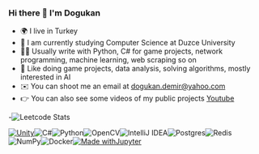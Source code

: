 ### Hi there 👋 I'm Dogukan

- 🌍 I live in Turkey
- 🏢 I am currently studying Computer Science at Duzce University
- 👨‍💻 Usually write with Python, C# for game projects, network programming, machine learning, web scraping so on
- 🐶 Like doing game projects, data analysis, solving algorithms, mostly interested in AI
- ✉️ You can shoot me an email at [dogukan.demir@yahoo.com](mailto:dogukan.demir@yahoo.com)
- 👉 You can also see some videos of my public projects [Youtube](https://www.youtube.com/channel/UCjM3_8tkPrn1l9mVTaiw8_Q)

-![Leetcode Stats](https://leetcode.card.workers.dev/?username=demirdogukan)

[![Unity](https://img.shields.io/badge/Unity-57b9d3.svg?style=for-the-badge&logo=unity)](https://unity3d.com)<img alt="C#" src="https://img.shields.io/badge/-C%23-000000?logo=Csharp&style=flat"/><img alt="Python" src="https://img.shields.io/badge/python-%2314354C.svg?&style=for-the-badge&logo=python&logoColor=white"/><img alt="OpenCV" src="https://img.shields.io/badge/opencv-%23white.svg?&style=for-the-badge&logo=opencv&logoColor=white"/><img alt="IntelliJ IDEA" src="https://img.shields.io/badge/IntelliJIDEA-000000.svg?&style=for-the-badge&logo=intellij-idea&logoColor=white"/><img alt="Postgres" src ="https://img.shields.io/badge/postgres-%23316192.svg?&style=for-the-badge&logo=postgresql&logoColor=white"/><img alt="Redis" src="https://img.shields.io/badge/redis-%23DD0031.svg?&style=for-the-badge&logo=redis&logoColor=white"/><img alt="NumPy" src="https://img.shields.io/badge/numpy-%23013243.svg?&style=for-the-badge&logo=numpy&logoColor=white" /><img alt="Docker" src="https://img.shields.io/badge/docker-%230db7ed.svg?&style=for-the-badge&logo=docker&logoColor=white"/>[![Made withJupyter](https://img.shields.io/badge/%20jupyter-grey?style=for-the-badge&logo=Jupyter)](https://jupyter.org/try)
